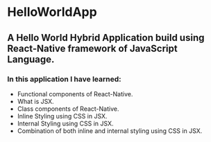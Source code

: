 # HelloWorldApp

## A Hello World Hybrid Application build using React-Native framework of JavaScript Language.

### In this application I have learned:
- Functional components of React-Native.
- What is JSX.
- Class components of React-Native.
- Inline Styling using CSS in JSX.
- Internal Styling using CSS in JSX.
- Combination of both inline and internal styling using CSS in JSX.
